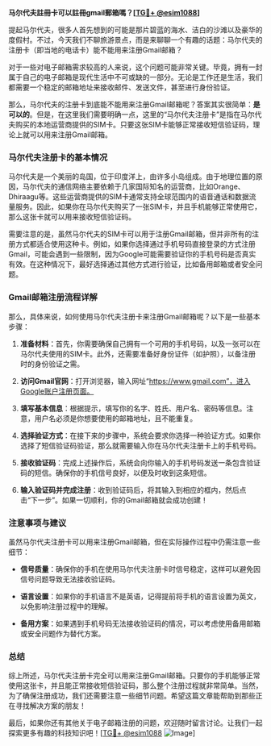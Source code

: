 **马尔代夫註冊卡可以註冊gmail郵箱嗎？[[TG💪+ @esim1088](https://t.me/s/esim1088)]**

提起马尔代夫，很多人首先想到的可能是那片碧蓝的海水、洁白的沙滩以及豪华的度假村。不过，今天我们不聊旅游景点，而是来聊聊一个有趣的话题：马尔代夫的注册卡（即当地的电话卡）能不能用来注册Gmail邮箱？

对于一些对电子邮箱需求较高的人来说，这个问题可能非常关键。毕竟，拥有一封属于自己的电子邮箱是现代生活中不可或缺的一部分。无论是工作还是生活，我们都需要一个稳定的邮箱地址来接收邮件、发送文件，甚至进行身份验证。

那么，马尔代夫的注册卡到底能不能用来注册Gmail邮箱呢？答案其实很简单：**是可以的**。但是，在这里我们需要明确一点，这里的“马尔代夫注册卡”是指在马尔代夫购买的本地运营商提供的SIM卡。只要这张SIM卡能够正常接收短信验证码，理论上就可以用来注册Gmail邮箱。

### 马尔代夫注册卡的基本情况

马尔代夫是一个美丽的岛国，位于印度洋上，由许多小岛组成。由于地理位置的原因，马尔代夫的通信网络主要依赖于几家国际知名的运营商，比如Orange、Dhiraagu等。这些运营商提供的SIM卡通常支持全球范围内的语音通话和数据流量服务。因此，如果你在马尔代夫购买了一张SIM卡，并且手机能够正常使用它，那么这张卡就可以用来接收短信验证码。

需要注意的是，虽然马尔代夫的SIM卡可以用于注册Gmail邮箱，但并非所有的注册方式都适合使用这种卡。例如，如果你选择通过手机号码直接登录的方式注册Gmail，可能会遇到一些限制，因为Google可能需要验证你的手机号码是否真实有效。在这种情况下，最好选择通过其他方式进行验证，比如备用邮箱或者安全问题。

### Gmail邮箱注册流程详解

那么，具体来说，如何使用马尔代夫注册卡来注册Gmail邮箱呢？以下是一些基本步骤：

1. **准备材料**：首先，你需要确保自己拥有一个可用的手机号码，以及一张可以在马尔代夫使用的SIM卡。此外，还需要准备好身份证件（如护照），以备注册时的身份验证之需。

2. **访问Gmail官网**：打开浏览器，输入网址“https://www.gmail.com”，进入Google账户注册页面。

3. **填写基本信息**：根据提示，填写你的名字、姓氏、用户名、密码等信息。注意，用户名必须是你想要使用的邮箱地址，且不能重复。

4. **选择验证方式**：在接下来的步骤中，系统会要求你选择一种验证方式。如果你选择了短信验证码验证，那么就需要输入你在马尔代夫注册卡上的手机号码。

5. **接收验证码**：完成上述操作后，系统会向你输入的手机号码发送一条包含验证码的短信。确保你的手机信号良好，以便及时收到这条短信。

6. **输入验证码并完成注册**：收到验证码后，将其输入到相应的框内，然后点击“下一步”。如果一切顺利，你的Gmail邮箱就会成功创建！

### 注意事项与建议

虽然马尔代夫注册卡可以用来注册Gmail邮箱，但在实际操作过程中仍需注意一些细节：

- **信号质量**：确保你的手机在使用马尔代夫注册卡时信号稳定，这样可以避免因信号问题导致无法接收验证码。
  
- **语言设置**：如果你的手机语言不是英语，记得提前将手机的语言设置为英文，以免影响注册过程中的理解。

- **备用方案**：如果遇到手机号码无法接收验证码的情况，可以考虑使用备用邮箱或安全问题作为替代方案。

### 总结

综上所述，马尔代夫注册卡完全可以用来注册Gmail邮箱。只要你的手机能够正常使用这张卡，并且能正常接收短信验证码，那么整个注册过程就非常简单。当然，为了确保注册成功，我们还需要注意一些细节问题。希望这篇文章能帮助到那些正在寻找解决方案的朋友！

最后，如果你还有其他关于电子邮箱注册的问题，欢迎随时留言讨论。让我们一起探索更多有趣的科技知识吧！[[TG💪+ @esim1088](https://t.me/s/esim1088) ![Image](https://i.postimg.cc/4NQfJmqS/Snipaste-2025-05-13-00-14-12.png)]